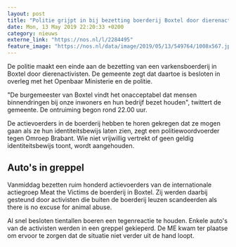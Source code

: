 ```yaml
---
layout: post
title: "Politie grijpt in bij bezetting boerderij Boxtel door dierenactivisten"
date: Mon, 13 May 2019 22:20:33 +0200
category: nieuws
externe_link: "https://nos.nl/l/2284495"
feature_image: "https://nos.nl/data/image/2019/05/13/549764/1008x567.jpg"
---
```


<p>De politie maakt een einde aan de bezetting van een varkensboerderij in Boxtel door dierenactivisten. De gemeente zegt dat daartoe is besloten in overleg met het Openbaar Ministerie en de politie.</p>
<p>"De burgemeester van Boxtel vindt het onacceptabel dat mensen binnendringen bij onze inwoners en hun bedrijf bezet houden", twittert de gemeente. De ontruiming begon rond 22.00 uur.</p>
<p>De actievoerders in de boerderij hebben te horen gekregen dat ze mogen gaan als ze hun identiteitsbewijs laten zien, zegt een politiewoordvoerder tegen Omroep Brabant. Wie niet vrijwillig vertrekt of geen geldig identiteitsbewijs toont, wordt aangehouden.</p>
<h2>Auto's in greppel</h2>
<p>Vanmiddag bezetten ruim honderd actievoerders van de internationale actiegroep Meat the Victims de boerderij in Boxtel. Zij werden daarbij gesteund door activisten die buiten de boerderij leuzen scandeerden als there is no excuse for animal abuse.</p>
<p>Al snel besloten tientallen boeren een tegenreactie te houden. Enkele auto's van de activisten werden in een greppel gekieperd. De ME kwam ter plaatse om ervoor te zorgen dat de situatie niet verder uit de hand loopt.</p>
